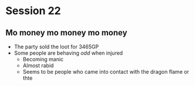 # Session 22
## Mo money mo money mo money
* The party sold the loot for 3465GP
* Some people are behaving _odd_ when injured
	* Becoming manic
	* Almost rabid
	* Seems to be people who came into contact with the dragon flame or thte
<!--stackedit_data:
eyJoaXN0b3J5IjpbLTE0NzY0NjI2MjddfQ==
-->